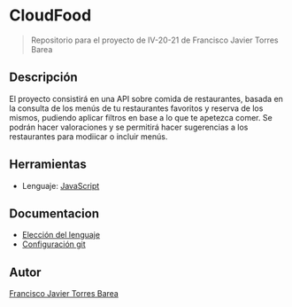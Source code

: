 # CloudFood
> Repositorio para el proyecto de IV-20-21 de Francisco Javier Torres Barea

## Descripción
El proyecto consistirá en una API sobre comida de restaurantes, basada en la consulta de los menús de tu restaurantes favoritos y reserva de los mismos, pudiendo aplicar filtros en base a lo que te apetezca comer. Se podrán hacer valoraciones y se permitirá hacer sugerencias a los restaurantes para modiicar o incluir menús.

## Herramientas
- Lenguaje: [JavaScript](https://developer.mozilla.org/es/docs/Web/JavaScript)

## Documentacion
- [Elección del lenguaje](./docs/herramientas.md)
- [Configuración git](./docs/configuracion_inicial.md)

## Autor
[Francisco Javier Torres Barea](https://github.com/FranToBa)


